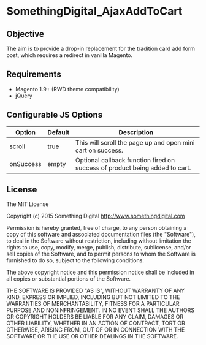 SomethingDigital_AjaxAddToCart
==

Objective
--

The aim is to provide a drop-in replacement for the tradition card add form post, which requires a redirect in vanilla Magento.

Requirements
--

- Magento 1.9+ (RWD theme compatibility)
- jQuery

Configurable JS Options
--
| Option           |  Default                             |  Description                                               |
|------------------|--------------------------------------|------------------------------------------------------------|
| scroll             | true                                    | This will scroll the page up and open mini cart on success. |
| onSuccess           | empty                                | Optional callback function fired on success of product being added to cart. |

License
--

The MIT License

Copyright (c) 2015 Something Digital http://www.somethingdigital.com

Permission is hereby granted, free of charge, to any person obtaining a copy of this software and associated documentation files (the "Software"), to deal in the Software without restriction, including without limitation the rights to use, copy, modify, merge, publish, distribute, sublicense, and/or sell copies of the Software, and to permit persons to whom the Software is furnished to do so, subject to the following conditions:

The above copyright notice and this permission notice shall be included in all copies or substantial portions of the Software.

THE SOFTWARE IS PROVIDED "AS IS", WITHOUT WARRANTY OF ANY KIND, EXPRESS OR IMPLIED, INCLUDING BUT NOT LIMITED TO THE WARRANTIES OF MERCHANTABILITY, FITNESS FOR A PARTICULAR PURPOSE AND NONINFRINGEMENT. IN NO EVENT SHALL THE AUTHORS OR COPYRIGHT HOLDERS BE LIABLE FOR ANY CLAIM, DAMAGES OR OTHER LIABILITY, WHETHER IN AN ACTION OF CONTRACT, TORT OR OTHERWISE, ARISING FROM, OUT OF OR IN CONNECTION WITH THE SOFTWARE OR THE USE OR OTHER DEALINGS IN THE SOFTWARE.

